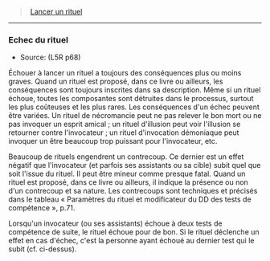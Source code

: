 ﻿---
!GenericItem
Name: Echec du rituel
Id: l5r_rituals_hd.md#echec-du-rituel
ParentLink: l5r_rituals_hd.md#lancer-un-rituel
ParentName: Lancer un rituel
NameLevel: 3
Source: (L5R p68)
Attributes: {}
---
> [Lancer un rituel](hd_l5r_rituals.md)

---

### Echec du rituel

- Source: (L5R p68)

Échouer à lancer un rituel a toujours des conséquences plus ou moins graves. Quand un rituel est proposé, dans ce livre ou ailleurs, les conséquences sont toujours inscrites dans sa description. Même si un rituel échoue, toutes les composantes sont détruites dans le processus, surtout les plus coûteuses et les plus rares. Les conséquences d'un échec peuvent être variées. Un rituel de nécromancie peut ne pas relever le bon mort ou ne pas invoquer un esprit amical ; un rituel d'illusion peut voir l'illusion se retourner contre l'invocateur ; un rituel d'invocation démoniaque peut invoquer un être beaucoup trop puissant pour l'invocateur, etc.

Beaucoup de rituels engendrent un contrecoup. Ce dernier est un effet négatif que l'invocateur (et parfois ses assistants ou sa cible) subit quel que soit l'issue du rituel. Il peut être mineur comme presque fatal. Quand un rituel est proposé, dans ce livre ou ailleurs, il indique la présence ou non d'un contrecoup et sa nature. Les contrecoups sont techniques et précisés dans le tableau « Paramètres du rituel et modificateur du DD des tests de compétence », p.71.

Lorsqu'un invocateur (ou ses assistants) échoue à deux tests de compétence de suite, le rituel échoue pour de bon. Si le rituel déclenche un effet en cas d'échec, c'est la personne ayant échoué au dernier test qui le subit (cf. ci-dessus).

